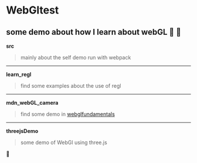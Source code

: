 

# WebGltest

 some demo about how I learn about webGL :santa: :christmas_tree:
------------


**src**
> mainly about the self demo run with webpack 

---

**learn_regl**
> find some examples about the use of regl

---

**mdn_webGL_camera**
> find some demo in [webglfundamentals](https://webglfundamentals.org/webgl/lessons/zh_cn/webgl-fundamentals.html)

---
**threejsDemo**

> some demo of WebGl using three.js


